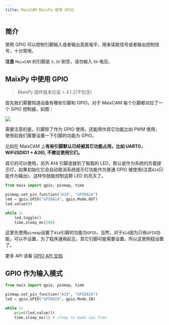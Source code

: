 ```yaml
---
title: MaixCAM MaixPy 使用 GPIO
---
```


## 简介

使用 GPIO 可以控制引脚输入或者输出高低电平，用来读取信号或者输出控制信号，十分常用。

**注意** `MaixCAM` 的引脚是 `3.3V` 耐受，请勿输入 `5V` 电压。


## MaixPy 中使用 GPIO

> MaixPy 固件版本应该 > 4.1.2(不包含)

首先我们需要知道设备有哪些引脚和 GPIO，对于 MaixCAM 每个引脚都对应了一个 GPIO 控制器，如图：

![](https://wiki.sipeed.com/hardware/zh/lichee/assets/RV_Nano/intro/RV_Nano_3.jpg)

需要注意的是，引脚除了作为 GPIO 使用，还能用作其它功能比如 PWM 使用，使用前我们需要设置一下引脚的功能为 GPIO。

比如在 MaixCAM 上**有些引脚默认已经被其它功能占用，比如 UART0， WiFi(SDIO1 + A26), 不建议使用它们。**

其它的可以使用，另外 A14 引脚连接到了板载的 LED，默认是作为系统的负载提示灯，如果初始化它会自动取消系统提示灯功能作为普通 GPIO 被使用(注意`A14`只能作为输出)，这样你就能控制这颗 LED 的亮灭了。

```python
from maix import gpio, pinmap, time

pinmap.set_pin_function("A14", "GPIOA14")
led = gpio.GPIO("GPIOA14", gpio.Mode.OUT)
led.value(0)

while 1:
    led.toggle()
    time.sleep_ms(500)
```

这里先使用`pinmap`设置了`A14`引脚的功能为`GPIO`，当然，对于`A14`因为只有`GPIO`功能，可以不设置，为了程序通用起见，其它引脚可能需要设置，所以这里例程设置了。


更多 API 请看 [GPIO API 文档](https://wiki.sipeed.com/maixpy/api/maix/peripheral/gpio.html)


## GPIO 作为输入模式

```python
from maix import gpio, pinmap, time

pinmap.set_pin_function("A19", "GPIOA19")
led = gpio.GPIO("GPIOA19", gpio.Mode.IN)

while 1:
    print(led.value())
    time.sleep_ms(1) # sleep to make cpu free
```


